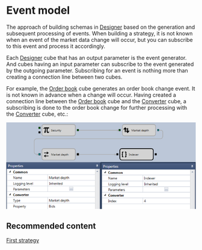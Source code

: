 # Event model

The approach of building schemas in [Designer](../../../designer.md) based on the generation and subsequent processing of events. When building a strategy, it is not known when an event of the market data change will occur, but you can subscribe to this event and process it accordingly.

Each [Designer](../../../designer.md) cube that has an output parameter is the event generator. And cubes having an input parameter can subscribe to the event generated by the outgoing parameter. Subscribing for an event is nothing more than creating a connection line between two cubes.

For example, the [Order book](elements/market_depths/order_book.md) cube generates an order book change event. It is not known in advance when a change will occur. Having created a connection line between the [Order book](elements/market_depths/order_book.md) cube and the [Converter](elements/converters/converter.md) cube, a subscribing is done to the order book change for further processing with the [Converter](elements/converters/converter.md) cube, etc.:

![Designer Event model 00](../../../../images/designer_event_model_00.png)

## Recommended content

[First strategy](first_strategy.md)
